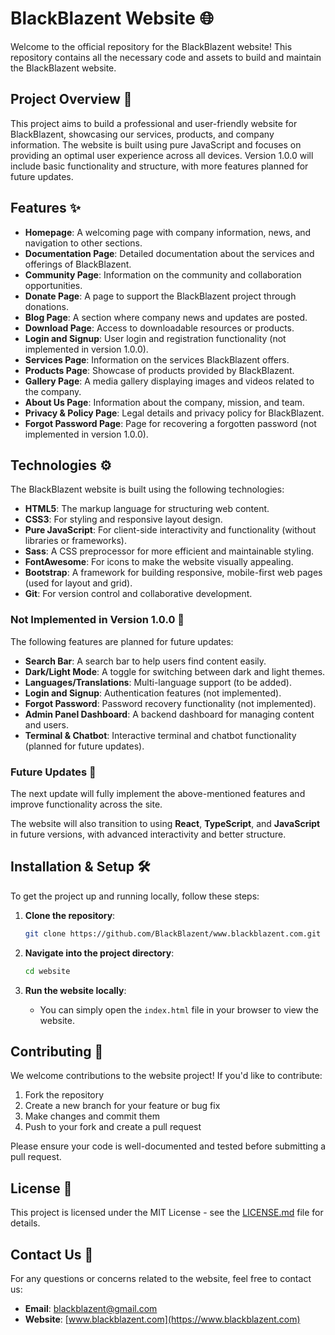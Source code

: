 # BlackBlazent Website 🌐

Welcome to the official repository for the BlackBlazent website! This repository contains all the necessary code and assets to build and maintain the BlackBlazent website.

## Project Overview 🚀

This project aims to build a professional and user-friendly website for BlackBlazent, showcasing our services, products, and company information. The website is built using pure JavaScript and focuses on providing an optimal user experience across all devices. Version 1.0.0 will include basic functionality and structure, with more features planned for future updates.

## Features ✨

- **Homepage**: A welcoming page with company information, news, and navigation to other sections.
- **Documentation Page**: Detailed documentation about the services and offerings of BlackBlazent.
- **Community Page**: Information on the community and collaboration opportunities.
- **Donate Page**: A page to support the BlackBlazent project through donations.
- **Blog Page**: A section where company news and updates are posted.
- **Download Page**: Access to downloadable resources or products.
- **Login and Signup**: User login and registration functionality (not implemented in version 1.0.0).
- **Services Page**: Information on the services BlackBlazent offers.
- **Products Page**: Showcase of products provided by BlackBlazent.
- **Gallery Page**: A media gallery displaying images and videos related to the company.
- **About Us Page**: Information about the company, mission, and team.
- **Privacy & Policy Page**: Legal details and privacy policy for BlackBlazent.
- **Forgot Password Page**: Page for recovering a forgotten password (not implemented in version 1.0.0).

## Technologies ⚙️

The BlackBlazent website is built using the following technologies:

- **HTML5**: The markup language for structuring web content.
- **CSS3**: For styling and responsive layout design.
- **Pure JavaScript**: For client-side interactivity and functionality (without libraries or frameworks).
- **Sass**: A CSS preprocessor for more efficient and maintainable styling.
- **FontAwesome**: For icons to make the website visually appealing.
- **Bootstrap**: A framework for building responsive, mobile-first web pages (used for layout and grid).
- **Git**: For version control and collaborative development.

### Not Implemented in Version 1.0.0 🚧

The following features are planned for future updates:

- **Search Bar**: A search bar to help users find content easily.
- **Dark/Light Mode**: A toggle for switching between dark and light themes.
- **Languages/Translations**: Multi-language support (to be added).
- **Login and Signup**: Authentication features (not implemented).
- **Forgot Password**: Password recovery functionality (not implemented).
- **Admin Panel Dashboard**: A backend dashboard for managing content and users.
- **Terminal & Chatbot**: Interactive terminal and chatbot functionality (planned for future updates).

### Future Updates 🔄

The next update will fully implement the above-mentioned features and improve functionality across the site.

The website will also transition to using **React**, **TypeScript**, and **JavaScript** in future versions, with advanced interactivity and better structure.

## Installation & Setup 🛠️

To get the project up and running locally, follow these steps:

1. **Clone the repository**:
   ```bash
   git clone https://github.com/BlackBlazent/www.blackblazent.com.git
   ```

2. **Navigate into the project directory**:
   ```bash
   cd website
   ```

3. **Run the website locally**:
   - You can simply open the `index.html` file in your browser to view the website.

## Contributing 🤝

We welcome contributions to the website project! If you'd like to contribute:

1. Fork the repository
2. Create a new branch for your feature or bug fix
3. Make changes and commit them
4. Push to your fork and create a pull request

Please ensure your code is well-documented and tested before submitting a pull request.

## License 📄

This project is licensed under the MIT License - see the [LICENSE.md](https://github.com/BlackBlazent/www.blackblazent.com/blob/main/License/LICENSE-CC-BY-4.0) file for details.

## Contact Us 📧

For any questions or concerns related to the website, feel free to contact us:

- **Email**: blackblazent@gmail.com
- **Website**: [www.blackblazent.com](https://www.blackblazent.com)
